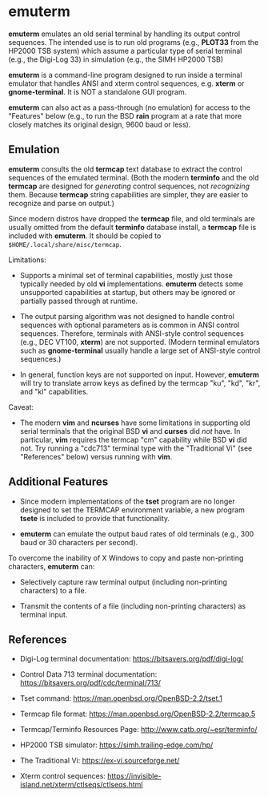 # emuterm

**emuterm** emulates an old serial terminal by handling its output control
sequences. The intended use is to run old programs (e.g., **PLOT33** from
the HP2000 TSB system) which assume a particular type of serial terminal
(e.g., the Digi-Log 33) in simulation (e.g., the SIMH HP2000 TSB)

**emuterm** is a command-line program designed to run inside a terminal
emulator that handles ANSI and xterm control sequences, e.g. **xterm**
or **gnome-terminal**. It is NOT a standalone GUI program.

**emuterm** can also act as a pass-through (no emulation) for access to
the "Features" below (e.g., to run the BSD **rain** program at a rate
that more closely matches its original design, 9600 baud or less).

## Emulation

**emuterm** consults the old **termcap** text database to extract the
control sequences of the emulated terminal. (Both the modern **terminfo**
and the old **termcap** are designed for *generating* control sequences,
not *recognizing* them. Because **termcap** string capabilities are
simpler, they are easier to recognize and parse on output.)

Since modern distros have dropped the **termcap** file, and old terminals
are usually omitted from the default **terminfo** database install,
a **termcap** file is included with **emuterm**. It should be copied to
`$HOME/.local/share/misc/termcap`.

Limitations:

- Supports a minimal set of terminal capabilities, mostly just those
typically needed by old **vi** implementations. **emuterm** detects some
unsupported capabilities at startup, but others may be ignored or
partially passed through at runtime.

- The output parsing algorithm was not designed to handle control
sequences with optional parameters as is common in ANSI control
sequences. Therefore, terminals with ANSI-style control sequences (e.g.,
DEC VT100, **xterm**) are not supported. (Modern terminal emulators such
as **gnome-terminal** usually handle a large set of ANSI-style control
sequences.)

- In general, function keys are not supported on input. However,
**emuterm** will try to translate arrow keys as defined by the termcap
"ku", "kd", "kr", and "kl" capabilities.

Caveat:

- The modern **vim** and **ncurses** have some limitations in supporting
old serial terminals that the original BSD **vi** and **curses** did *not*
have. In particular, **vim** requires the termcap "cm" capability while
BSD **vi** did not. Try running a "cdc713" terminal type with the
"Traditional Vi" (see "References" below) versus running with **vim**.

## Additional Features

- Since modern implementations of the **tset** program are no longer
designed to set the TERMCAP environment variable, a new program **tsete**
is included to provide that functionality.

- **emuterm** can emulate the output baud rates of old terminals (e.g.,
300 baud or 30 characters per second).

To overcome the inability of X Windows to copy and paste non-printing
characters, **emuterm** can:

- Selectively capture raw terminal output (including non-printing
characters) to a file.

- Transmit the contents of a file (including non-printing characters) as
terminal input.

## References

- Digi-Log terminal documentation: https://bitsavers.org/pdf/digi-log/

- Control Data 713 terminal documentation: https://bitsavers.org/pdf/cdc/terminal/713/

- Tset command: https://man.openbsd.org/OpenBSD-2.2/tset.1

- Termcap file format: https://man.openbsd.org/OpenBSD-2.2/termcap.5

- Termcap/Terminfo Resources Page: http://www.catb.org/~esr/terminfo/

- HP2000 TSB simulator: https://simh.trailing-edge.com/hp/

- The Traditional Vi: https://ex-vi.sourceforge.net/

- Xterm control sequences: https://invisible-island.net/xterm/ctlseqs/ctlseqs.html
